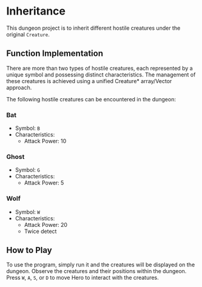 # Inheritance
This dungeon project is to inherit different hostile creatures under the original `Creature`.

## Function Implementation
There are more than two types of hostile creatures, each represented by a unique symbol and possessing distinct characteristics. The management of these creatures is achieved using a unified Creature* array/Vector approach.

The following hostile creatures can be encountered in the dungeon:
### Bat
- Symbol: `B`
- Characteristics:
    - Attack Power: 10

### Ghost
- Symbol: `G`
- Characteristics:
    - Attack Power: 5

### Wolf
- Symbol: `W`
- Characteristics:
    - Attack Power: 20
    - Twice detect

## How to Play
To use the program, simply run it and the creatures will be displayed on the dungeon. Observe the creatures and their positions within the dungeon. Press `W`, `A`, `S`, or `D` to move Hero to interact with the creatures.
